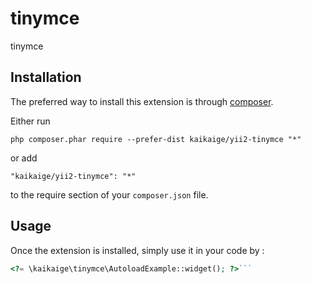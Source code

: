 tinymce
=======
tinymce

Installation
------------

The preferred way to install this extension is through [composer](http://getcomposer.org/download/).

Either run

```
php composer.phar require --prefer-dist kaikaige/yii2-tinymce "*"
```

or add

```
"kaikaige/yii2-tinymce": "*"
```

to the require section of your `composer.json` file.


Usage
-----

Once the extension is installed, simply use it in your code by  :

```php
<?= \kaikaige\tinymce\AutoloadExample::widget(); ?>```